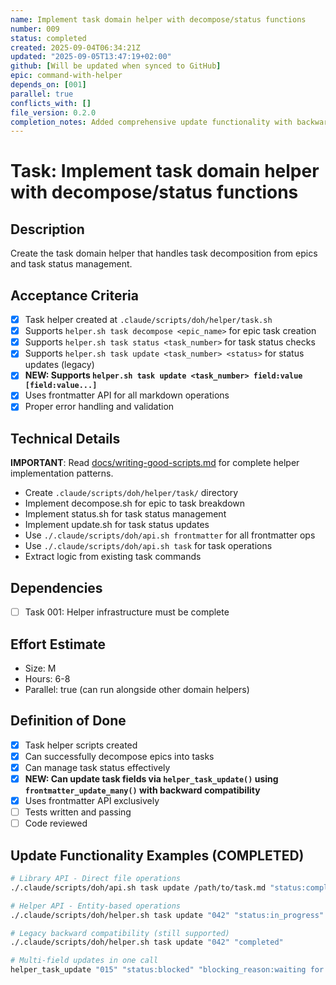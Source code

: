 ```yaml
---
name: Implement task domain helper with decompose/status functions
number: 009
status: completed
created: 2025-09-04T06:34:21Z
updated: "2025-09-05T13:47:19+02:00"
github: [Will be updated when synced to GitHub]
epic: command-with-helper
depends_on: [001]
parallel: true
conflicts_with: []
file_version: 0.2.0
completion_notes: Added comprehensive update functionality with backward compatibility
---
```


# Task: Implement task domain helper with decompose/status functions

## Description
Create the task domain helper that handles task decomposition from epics and task status management.

## Acceptance Criteria
- [x] Task helper created at `.claude/scripts/doh/helper/task.sh`
- [x] Supports `helper.sh task decompose <epic_name>` for epic task creation
- [x] Supports `helper.sh task status <task_number>` for task status checks
- [x] Supports `helper.sh task update <task_number> <status>` for status updates (legacy)
- [x] **NEW: Supports `helper.sh task update <task_number> field:value [field:value...]`**
- [x] Uses frontmatter API for all markdown operations
- [x] Proper error handling and validation

## Technical Details
**IMPORTANT**: Read [docs/writing-good-scripts.md](docs/writing-good-scripts.md) for complete helper implementation patterns.
- Create `.claude/scripts/doh/helper/task/` directory
- Implement decompose.sh for epic to task breakdown
- Implement status.sh for task status management
- Implement update.sh for task status updates
- Use `./.claude/scripts/doh/api.sh frontmatter` for all frontmatter ops
- Use `./.claude/scripts/doh/api.sh task` for task operations
- Extract logic from existing task commands

## Dependencies
- [ ] Task 001: Helper infrastructure must be complete

## Effort Estimate
- Size: M
- Hours: 6-8
- Parallel: true (can run alongside other domain helpers)

## Definition of Done
- [x] Task helper scripts created
- [x] Can successfully decompose epics into tasks
- [x] Can manage task status effectively
- [x] **NEW: Can update task fields via `helper_task_update()` using `frontmatter_update_many()` with backward compatibility**
- [x] Uses frontmatter API exclusively
- [ ] Tests written and passing
- [ ] Code reviewed

## Update Functionality Examples (COMPLETED)
```bash
# Library API - Direct file operations
./.claude/scripts/doh/api.sh task update /path/to/task.md "status:completed" "assignee:john"

# Helper API - Entity-based operations  
./.claude/scripts/doh/helper.sh task update "042" "status:in_progress" "priority:high"

# Legacy backward compatibility (still supported)
./.claude/scripts/doh/helper.sh task update "042" "completed"

# Multi-field updates in one call
helper_task_update "015" "status:blocked" "blocking_reason:waiting for API" "due_date:2025-10-01"
```
